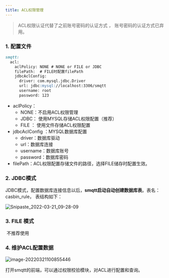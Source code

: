 ```yaml
---
title: ACL权限管理
---
```


>ACL权限认证代替了之前账号密码的认证方式 ， 账号密码的认证方式已弃用。

###  1. 配置文件

```markdown
smqtt:
  acl:
    aclPolicy: NONE # NONE or FILE or JDBC
    filePath:  # FILE时配置filePath
    jdbcAclConfig:
      driver: com.mysql.jdbc.Driver
      url: jdbc:mysql://localhost:3306/smqtt
      username: root
      password: 123
```

* aclPolicy：
  * NONE：不启用ACL权限管理
  * JDBC：  使用MYSQL存储ACL权限配置（推荐）
  * FILE ：  使用文件存储ACL权限配置
* jdbcAclConfig ：MYSQL数据库配置
  * driver：数据库驱动
  * url：数据库连接
  * username：数据库账号
  * password：数据库密码
* filePath：ACL权限配置存储文件的路径，选择FILE储存时配置生效。

### 2. JDBC模式

JDBC模式，配置数据库连接信息以后，**smqtt启动自动创建数据库表**。表名：casbin_rule， 表结构如下：

![Snipaste_2022-03-21_09-28-09](C:\Users\Administrator\Desktop\Snipaste_2022-03-21_09-28-09.jpg)

### 3. FILE 模式

​	不推荐使用

###  4. 维护ACL配置数据

![image-20220321100855446](https://gitee.com/eeasy/picbed/raw/master/img/2021/image-20220321100855446.png)



打开smqtt的前端，可以通过权限校验模块，对ACL进行配置和查询。
